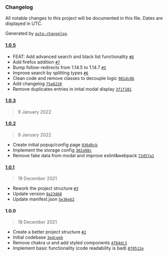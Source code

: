### Changelog

All notable changes to this project will be documented in this file. Dates are displayed in UTC.

Generated by [`auto-changelog`](https://github.com/CookPete/auto-changelog).

#### [1.0.5](https://github.com/Blagoj5/Tab-Master/compare/1.0.3...1.0.5)

- FEAT: Add advanced search and black list functionality [`#8`](https://github.com/Blagoj5/Tab-Master/pull/8)
- Add firefox addition [`#7`](https://github.com/Blagoj5/Tab-Master/pull/7)
- Bump follow-redirects from 1.14.5 to 1.14.7 [`#5`](https://github.com/Blagoj5/Tab-Master/pull/5)
- Improve search by splitting types [`#6`](https://github.com/Blagoj5/Tab-Master/pull/6)
- Clean code and remove classes to decouple logic [`981dc8b`](https://github.com/Blagoj5/Tab-Master/commit/981dc8ba0f307b66658ed9dd330baaf6889182af)
- Add changelog [`75a0220`](https://github.com/Blagoj5/Tab-Master/commit/75a0220f5405aaa529145267352711d1b571b288)
- Remove duplicates entries in inital modal display [`3f1f101`](https://github.com/Blagoj5/Tab-Master/commit/3f1f1019b932880feb47d5941fae3869b7891488)

#### [1.0.3](https://github.com/Blagoj5/Tab-Master/compare/1.0.2...1.0.3)

> 9 January 2022

#### [1.0.2](https://github.com/Blagoj5/Tab-Master/compare/1.0.1...1.0.2)

> 9 January 2022

- Create initial popup/config page [`936d8cb`](https://github.com/Blagoj5/Tab-Master/commit/936d8cbc2be9923ce16f1251256d653d5fb75028)
- Implement the storage config [`302a98c`](https://github.com/Blagoj5/Tab-Master/commit/302a98cf7d49835ecc05aacf42ca4fb3bf880a64)
- Remove fake data from modal and improve eslint&webpack [`72d57a1`](https://github.com/Blagoj5/Tab-Master/commit/72d57a1edbb7ff597cee492d364e029d472d69ad)

#### [1.0.1](https://github.com/Blagoj5/Tab-Master/compare/1.0.0...1.0.1)

> 19 December 2021

- Rework the project structure [`#3`](https://github.com/Blagoj5/Tab-Master/pull/3)
- Update version [`9a23468`](https://github.com/Blagoj5/Tab-Master/commit/9a2346853354d91399d52fe479008611fea84c8c)
- Update manifest.json [`5e36eb2`](https://github.com/Blagoj5/Tab-Master/commit/5e36eb2bae8b119a1e4f741c4b070191adf45933)

#### 1.0.0

> 18 December 2021

- Create a better project structure [`#2`](https://github.com/Blagoj5/Tab-Master/pull/2)
- Initial codebase [`3edceeb`](https://github.com/Blagoj5/Tab-Master/commit/3edceebdcbe4568b1b3fb27fe5d198230f0dda22)
- Remove chakra ui and add styled components [`4f84dc3`](https://github.com/Blagoj5/Tab-Master/commit/4f84dc376301ce3c9a79acc400882ac3560d128f)
- Implement basic functionality (code readability is bad) [`8f0512e`](https://github.com/Blagoj5/Tab-Master/commit/8f0512e5d4b83076e358ca86e6a7864f873826ae)
